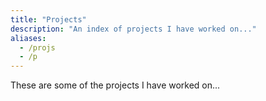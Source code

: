 ```yaml
---
title: "Projects"
description: "An index of projects I have worked on..."
aliases:
  - /projs
  - /p
---
```


These are some of the projects I have worked on...
